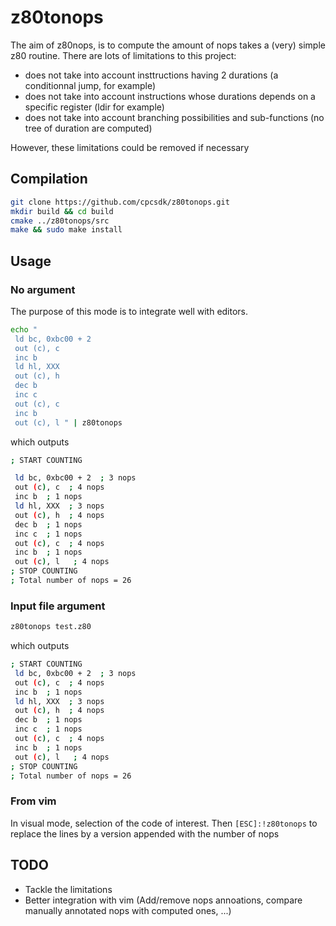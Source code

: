 # z80tonops

The aim of z80nops, is to compute the amount of nops takes a (very) simple z80 routine.
There are lots of limitations to this project:

 * does not take into account insttructions having 2 durations (a conditionnal jump, for example)
 * does not take into account instructions whose durations depends on a specific register (ldir for example)
 * does not take into account branching possibilities and sub-functions (no tree of duration are computed)

However, these limitations could be removed if necessary

## Compilation

```bash
git clone https://github.com/cpcsdk/z80tonops.git
mkdir build && cd build
cmake ../z80tonops/src
make && sudo make install
```


## Usage

### No argument

The purpose of this mode is to integrate well with editors.

```bash
echo " 
 ld bc, 0xbc00 + 2
 out (c), c
 inc b
 ld hl, XXX
 out (c), h
 dec b
 inc c
 out (c), c
 inc b
 out (c), l " | z80tonops
```

which outputs

```bash
; START COUNTING

 ld bc, 0xbc00 + 2  ; 3 nops
 out (c), c  ; 4 nops
 inc b  ; 1 nops
 ld hl, XXX  ; 3 nops
 out (c), h  ; 4 nops
 dec b  ; 1 nops
 inc c  ; 1 nops
 out (c), c  ; 4 nops
 inc b  ; 1 nops
 out (c), l   ; 4 nops
; STOP COUNTING
; Total number of nops = 26

```


### Input file argument

```bash
z80tonops test.z80 
```

which outputs

```bash
; START COUNTING
 ld bc, 0xbc00 + 2  ; 3 nops
 out (c), c  ; 4 nops
 inc b  ; 1 nops
 ld hl, XXX  ; 3 nops
 out (c), h  ; 4 nops
 dec b  ; 1 nops
 inc c  ; 1 nops
 out (c), c  ; 4 nops
 inc b  ; 1 nops
 out (c), l   ; 4 nops
; STOP COUNTING
; Total number of nops = 26
```


### From vim

In visual mode, selection of  the code of interest.
Then  `[ESC]:!z80tonops` to replace the lines by a version appended with the number of nops


## TODO

 - Tackle the limitations
 - Better integration with vim (Add/remove nops annoations, compare manually annotated nops with computed ones, ...)
